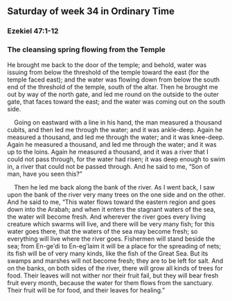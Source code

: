 ## Saturday of week 34 in Ordinary Time

### Ezekiel 47:1-12

### The cleansing spring flowing from the Temple

He brought me back to the door of the temple; and behold, water was issuing from below the threshold of the temple toward the east (for the temple faced east); and the water was flowing down from below the south end of the threshold of the temple, south of the altar. Then he brought me out by way of the north gate, and led me round on the outside to the outer gate, that faces toward the east; and the water was coming out on the south side.

    Going on eastward with a line in his hand, the man measured a thousand cubits, and then led me through the water; and it was ankle-deep. Again he measured a thousand, and led me through the water; and it was knee-deep. Again he measured a thousand, and led me through the water; and it was up to the loins. Again he measured a thousand, and it was a river that I could not pass through, for the water had risen; it was deep enough to swim in, a river that could not be passed through. And he said to me, “Son of man, have you seen this?”

    Then he led me back along the bank of the river. As I went back, I saw upon the bank of the river very many trees on the one side and on the other. And he said to me, “This water flows toward the eastern region and goes down into the Arabah; and when it enters the stagnant waters of the sea, the water will become fresh. And wherever the river goes every living creature which swarms will live, and there will be very many fish; for this water goes there, that the waters of the sea may become fresh; so everything will live where the river goes. Fishermen will stand beside the sea; from En-geʹdi to En-egʹlaim it will be a place for the spreading of nets; its fish will be of very many kinds, like the fish of the Great Sea. But its swamps and marshes will not become fresh; they are to be left for salt. And on the banks, on both sides of the river, there will grow all kinds of trees for food. Their leaves will not wither nor their fruit fail, but they will bear fresh fruit every month, because the water for them flows from the sanctuary. Their fruit will be for food, and their leaves for healing.”